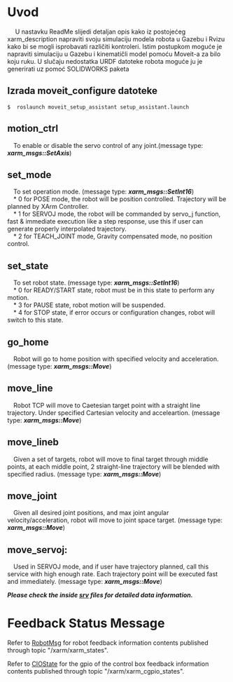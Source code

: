 # Uvod
&ensp;&ensp;	U nastavku ReadMe slijedi detaljan opis kako iz postojećeg xarm_description napraviti svoju simulaciju modela robota u Gazebu i Rvizu kako bi se mogli isprobavati različiti kontroleri. Istim postupkom moguće je napraviti simulaciju u Gazebu i kinematičli model pomoću Moveit-a za bilo koju ruku. U slučaju nedostatka URDF datoteke robota moguće ju je generirati uz pomoć SOLIDWORKS paketa 

## Izrada moveit_configure datoteke

	$  roslaunch moveit_setup_assistant setup_assistant.launch
	
	
## motion_ctrl  
&ensp;&ensp;To enable or disable the servo control of any joint.(message type: ***xarm_msgs::SetAxis***)  
## set_mode  
&ensp;&ensp;To set operation mode. (message type: ***xarm_msgs::SetInt16***)  
&ensp;&ensp;* 0 for POSE mode, the robot will be position controlled. Trajectory will be planned by XArm Controller.  
&ensp;&ensp;* 1 for SERVOJ mode, the robot will be commanded by servo_j function, fast & immediate execution like a step response, use this if user can generate properly interpolated trajectory.  
&ensp;&ensp;* 2 for TEACH_JOINT mode, Gravity compensated mode, no position control.  

## set_state   
&ensp;&ensp;To set robot state. (message type: ***xarm_msgs::SetInt16***)  
&ensp;&ensp;* 0 for READY/START state, robot must be in this state to perform any motion.  
&ensp;&ensp;* 3 for PAUSE state, robot motion will be suspended.  
&ensp;&ensp;* 4 for STOP state, if error occurs or configuration changes, robot will switch to this state.  

## go_home  
&ensp;&ensp;Robot will go to home position with specified velocity and acceleration.(message type: ***xarm_msgs::Move***)  

## move_line   
&ensp;&ensp;Robot TCP will move to Caetesian target point with a straight line trajectory. Under specified Cartesian velocity and acceleartion. (message type: ***xarm_msgs::Move***)  

## move_lineb  
&ensp;&ensp;Given a set of targets, robot will move to final target through middle points, at each middle point, 2 straight-line trajectory will be blended with specified radius. (message type: ***xarm_msgs::Move***)  

## move_joint    
&ensp;&ensp;Given all desired joint positions, and max joint angular velocity/acceleration, robot will move to joint space target. (message type: ***xarm_msgs::Move***)  

## move_servoj:   
&ensp;&ensp;Used in SERVOJ mode, and if user have trajectory planned, call this service with high enough rate. Each trajectory point will be executed fast and immediately. (message type: ***xarm_msgs::Move***)  

***Please check the inside [srv](./srv/) files for detailed data information.***

# Feedback Status Message

Refer to [RobotMsg](./msg/RobotMsg.msg) for robot feedback information contents published through topic "/xarm/xarm_states".  

Refer to [CIOState](./msg/CIOState.msg) for the gpio of the control box feedback information contents published through topic "/xarm/xarm_cgpio_states".  
